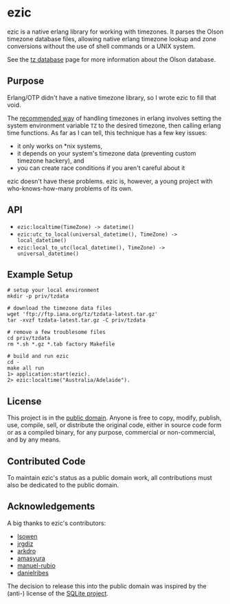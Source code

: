 ezic
====

ezic is a native erlang library for working with timezones. It parses the Olson timezone database files, allowing native erlang timezone lookup and zone conversions without the use of shell commands or a UNIX system.

See the [tz database](http://www.twinsun.com/tz/tz-link.htm) page for more information about the Olson database.



Purpose
-------

Erlang/OTP didn't have a native timezone library, so I wrote ezic to fill that void.

The [recommended way](http://www.erlang.org/pipermail/erlang-questions/2006-December/024291.html) of handling timezones in erlang involves setting the system environment variable `TZ` to the desired timezone, then calling erlang time functions. As far as I can tell, this technique has a few key issues:

 * it only works on *nix systems,
 * it depends on your system's timezone data (preventing custom timezone hackery), and
 * you can create race conditions if you aren't careful about it

ezic doesn't have these problems. ezic is, however, a young project with who-knows-how-many problems of its own.



API
---

 * `ezic:localtime(TimeZone) -> datetime()`
 * `ezic:utc_to_local(universal_datetime(), TimeZone) -> local_datetime()`
 * `ezic:local_to_utc(local_datetime(), TimeZone) -> universal_datetime()`



Example Setup
-----

    # setup your local environment
    mkdir -p priv/tzdata

    # download the timezone data files
    wget 'ftp://ftp.iana.org/tz/tzdata-latest.tar.gz'
    tar -xvzf tzdata-latest.tar.gz -C priv/tzdata

    # remove a few troublesome files
    cd priv/tzdata
    rm *.sh *.gz *.tab factory Makefile

    # build and run ezic
    cd -
    make all run
    1> application:start(ezic).
    2> ezic:localtime("Australia/Adelaide").



License
-------

This project is in the [public domain](http://en.wikipedia.org/wiki/Public_Domain). Anyone is free to copy, modify, publish, use, compile, sell, or distribute the original code, either in source code form or as a compiled binary, for any purpose, commercial or non-commercial, and by any means.



Contributed Code
----------------

To maintain ezic's status as a public domain work, all contributions must also be dedicated to the public domain.



Acknowledgements
----------------

A big thanks to ezic's contributors:

 * [lsowen](https://github.com/lsowen)
 * [jrgdiz](https://github.com/jrgdiz)
 * [arkdro](https://github.com/arkdro)
 * [amasyura](https://github.com/amasyura)
 * [manuel-rubio](https://github.com/manuel-rubio)
 * [danielribes](https://github.com/danielribes)

The decision to release this into the public domain was inspired by the (anti-) license of the [SQLite project](http://www.sqlite.org/copyright.html).


